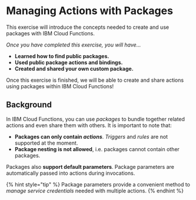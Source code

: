 <!--
#
# Licensed to the Apache Software Foundation (ASF) under one or more
# contributor license agreements.  See the NOTICE file distributed with
# this work for additional information regarding copyright ownership.
# The ASF licenses this file to You under the Apache License, Version 2.0
# (the "License"); you may not use this file except in compliance with
# the License.  You may obtain a copy of the License at
#
#     http://www.apache.org/licenses/LICENSE-2.0
#
# Unless required by applicable law or agreed to in writing, software
# distributed under the License is distributed on an "AS IS" BASIS,
# WITHOUT WARRANTIES OR CONDITIONS OF ANY KIND, either express or implied.
# See the License for the specific language governing permissions and
# limitations under the License.
#
-->

# Managing Actions with Packages

This exercise will introduce the concepts needed to create and use packages with IBM Cloud Functions.

_Once you have completed this exercise, you will have…_

* **Learned how to find public packages.**
* **Used public package actions and bindings.**
* **Created and shared your own custom package.**

Once this exercise is finished, we will be able to create and share actions using packages within IBM Cloud Functions!

## Background

In IBM Cloud Functions, you can use _packages_ to bundle together related actions and even share them with others. It is important to note that:

* **Packages can only contain _actions_**. _Triggers_ and _rules_ are not supported at the moment.
* **Package nesting is not allowed**, i.e. packages cannot contain other packages.

Packages also **support default parameters**. Package parameters are automatically passed into actions during invocations.

{% hint style="tip" %}
Package parameters provide a convenient method to _manage service credentials_ needed with multiple actions.
{% endhint %}
